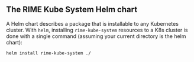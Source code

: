 ## The RIME Kube System Helm chart

A Helm chart describes a package that is installable to any Kubernetes cluster.
With `helm`, installing `rime-kube-system` resources to a K8s cluster is done with
a single command (assuming your current directory is the helm chart):

```bash
helm install rime-kube-system ./
```
